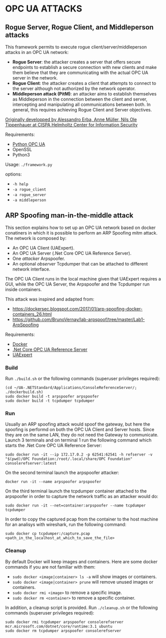 # OPC UA ATTACKS

## Rogue Server, Rogue Client, and Middleperson attacks
This framework permits to execute rogue client/server/middleperson attacks in an OPC UA network:
- **Rogue Server**: the attacker creates a server that offers secure endpoints to establish a secure connection with new clients and make them believe that they are communicating with the actual OPC UA server in the network.
- **Rogue Client**: the attacker creates a client that attempts to connect to the server although not authorized by the network operator.
- **Middleperson attack (PitM)**: an attacker aims to establish themselves as Middleperson in the connection between the client and server, intercepting and manipulating all communications between both. In general, this requires achieving Rogue Client and Server objectives.

[Originally developped by Alessandro Erba, Anne Müller, Nils Ole Tippenhauer at CISPA Helmholtz Center for Information Security](https://cispa.saarland/group/tippenhauer/)

Requirements:
- [Python OPC UA](https://github.com/FreeOpcUa/python-opcua)
- OpenSSL
- Python3

Usage:
`./framework.py`

options:
- `-h help`
- `-a rogue_client`
- `-a rogue_server`
- `-a middleperson`

## ARP Spoofing man-in-the-middle attack
This section explains how to set up an OPC UA network based on docker conatiners in which it is possible to perform an ARP Spoofing mitm attack.
The network is composed by:
- An OPC UA Client (UAExpert).
- An OPC UA Server (.Net Core OPC UA Reference Server).
- One *attacker* Arpspoofer.
- An optional *observer* Tcpdumper that can be attached to different network interface.

The OPC UA Client runs in the local machine given that UAExpert requires a GUI, while the OPC UA Server, the Arpspoofer and the Tcpdumper run inside containers.

This attack was inspired and adapted from:
- https://dockersec.blogspot.com/2017/01/arp-spoofing-docker-containers_26.html
- https://github.com/BrunoVernay/lab-arpspoof/tree/master/Lab1-ArpSpoofing

Requirements:
- [Docker](https://docs.docker.com/engine/install/ubuntu/)
- [.Net Core OPC UA Reference Server](https://github.com/OPCFoundation/UA-.NETStandard)
- [UAExpert](https://www.unified-automation.com/downloads/opc-ua-clients.html)

### Build
Run `./build.sh` or the following commands (superuser privileges required):
```
(cd ~/UA-.NETStandard/Applications/ConsoleReferenceServer/; ./dockerbuild.sh)
sudo docker build -t arpspoofer arpspoofer
sudo docker build -t tcpdumper tcpdumper
```

### Run
Usually an ARP spoofing attack would spoof the gateway, but here the spoofing is performd on both the OPC UA Client and Server hosts. Since they are on the same LAN, they do not need the Gateway to communicate.
Launch 3 terminals and on terminal 1 run the following command which starts the .Net Core OPC UA Reference Server:
```
sudo docker run -it --ip 172.17.0.2 -p 62541:62541 -h refserver -v "$(pwd)/OPC Foundation:/root/.local/share/OPC Foundation" consolerefserver:latest
```
On the second terminal launch the arpspoofer attacker:
```
docker run -it --name arpspoofer arpspoofer
```
On the third terminal launch the tcpdumper container attached to the arpspoofer in order to capture the network traffic as an attacker would do:
```
sudo docker run -it --net=container:arpspoofer --name tcpdumper tcpdumper
```
In order to copy the captured pcap from the container to the host machine for an analisys with wireshark, run the following command:
```
sudo docker cp tcpdumper:/capture.pcap <path_in_the_localhost_at_which_to_save_the_file>
```

### Cleanup
By default Docker will keep images and containers. Here are some docker commands if you are not familiar with them:
- `sudo docker <image|container> ls -a` will show images or containers.
- `sudo docker <image|container> prune` will remove unused images or containers.
- `sudo docker rmi <image>` to remove a specific image.
- `sudo docker rm <container>` to remove a specific container.

In addition, a cleanup script is provided. Run `./cleanup.sh` or the following commands (superuser privileges required):
```
sudo docker rmi tcpdumper arpspoofer consolerefserver mcr.microsoft.com/dotnet/core/runtime:3.1 ubuntu
sudo docker rm tcpdumper arpspoofer consolerefserver
```